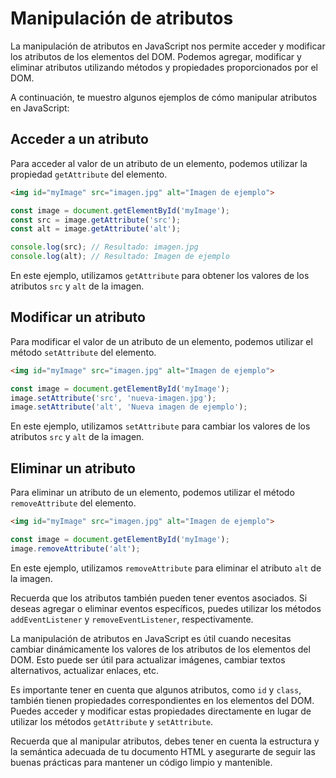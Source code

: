 # Manipulación de atributos

La manipulación de atributos en JavaScript nos permite acceder y modificar los atributos de los elementos del DOM. Podemos agregar, modificar y eliminar atributos utilizando métodos y propiedades proporcionados por el DOM.

A continuación, te muestro algunos ejemplos de cómo manipular atributos en JavaScript:

## Acceder a un atributo

Para acceder al valor de un atributo de un elemento, podemos utilizar la propiedad `getAttribute` del elemento.

```html
<img id="myImage" src="imagen.jpg" alt="Imagen de ejemplo">
```

```javascript
const image = document.getElementById('myImage');
const src = image.getAttribute('src');
const alt = image.getAttribute('alt');

console.log(src); // Resultado: imagen.jpg
console.log(alt); // Resultado: Imagen de ejemplo
```

En este ejemplo, utilizamos `getAttribute` para obtener los valores de los atributos `src` y `alt` de la imagen.

## Modificar un atributo

Para modificar el valor de un atributo de un elemento, podemos utilizar el método `setAttribute` del elemento.

```html
<img id="myImage" src="imagen.jpg" alt="Imagen de ejemplo">
```

```javascript
const image = document.getElementById('myImage');
image.setAttribute('src', 'nueva-imagen.jpg');
image.setAttribute('alt', 'Nueva imagen de ejemplo');
```

En este ejemplo, utilizamos `setAttribute` para cambiar los valores de los atributos `src` y `alt` de la imagen.

## Eliminar un atributo

Para eliminar un atributo de un elemento, podemos utilizar el método `removeAttribute` del elemento.

```html
<img id="myImage" src="imagen.jpg" alt="Imagen de ejemplo">
```

```javascript
const image = document.getElementById('myImage');
image.removeAttribute('alt');
```

En este ejemplo, utilizamos `removeAttribute` para eliminar el atributo `alt` de la imagen.

Recuerda que los atributos también pueden tener eventos asociados. Si deseas agregar o eliminar eventos específicos, puedes utilizar los métodos `addEventListener` y `removeEventListener`, respectivamente.

La manipulación de atributos en JavaScript es útil cuando necesitas cambiar dinámicamente los valores de los atributos de los elementos del DOM. Esto puede ser útil para actualizar imágenes, cambiar textos alternativos, actualizar enlaces, etc.

Es importante tener en cuenta que algunos atributos, como `id` y `class`, también tienen propiedades correspondientes en los elementos del DOM. Puedes acceder y modificar estas propiedades directamente en lugar de utilizar los métodos `getAttribute` y `setAttribute`.

Recuerda que al manipular atributos, debes tener en cuenta la estructura y la semántica adecuada de tu documento HTML y asegurarte de seguir las buenas prácticas para mantener un código limpio y mantenible.
